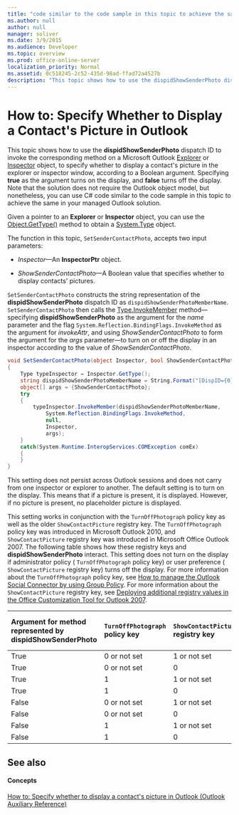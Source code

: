 ```yaml
---
title: "code similar to the code sample in this topic to achieve the same in your managed Outlook solution.'"
ms.author: null
author: null
manager: soliver
ms.date: 3/9/2015
ms.audience: Developer
ms.topic: overview
ms.prod: office-online-server
localization_priority: Normal
ms.assetid: 0c518245-2c52-435d-98ad-ffad72a4527b
description: "This topic shows how to use the dispidShowSenderPhoto dispatch ID to invoke the corresponding method on a Microsoft Outlook Explorer or Inspector object, to specify whether to display a contact's picture in the explorer or inspector window, according to a Boolean argument. Specifying true as the argument turns on the display, and false turns off the display. Note that the solution does not require the Outlook object model, but nonetheless, you can use C# code similar to the code sample in this topic to achieve the same in your managed Outlook solution."
---
```


# How to: Specify Whether to Display a Contact's Picture in Outlook

This topic shows how to use the **dispidShowSenderPhoto** dispatch ID to invoke the corresponding method on a Microsoft Outlook [Explorer](http://msdn.microsoft.com/library/026591e5-049f-503a-4166-34e6dbc225fb%28Office.15%29.aspx) or [Inspector](http://msdn.microsoft.com/library/d7384756-669c-0549-1032-c3b864187994%28Office.15%29.aspx) object, to specify whether to display a contact's picture in the explorer or inspector window, according to a Boolean argument. Specifying **true** as the argument turns on the display, and **false** turns off the display. Note that the solution does not require the Outlook object model, but nonetheless, you can use C# code similar to the code sample in this topic to achieve the same in your managed Outlook solution. 
  
Given a pointer to an **Explorer** or **Inspector** object, you can use the [Object.GetType()](https://msdn.microsoft.com/library/System.Object.GetType.aspx) method to obtain a [System.Type](https://msdn.microsoft.com/library/System.Type.aspx) object. 
  
The function in this topic,  `SetSenderContactPhoto`, accepts two input parameters:
  
-  _Inspector_—An **InspectorPtr** object. 
    
-  _ShowSenderContactPhoto_—A Boolean value that specifies whether to display contacts' pictures.
    
 `SetSenderContactPhoto` constructs the string representation of the **dispidShowSenderPhoto** dispatch ID as  `dispidShowSenderPhotoMemberName`.  `SetSenderContactPhoto` then calls the [Type.InvokeMember](https://msdn.microsoft.com/library/System.Type.InvokeMember.aspx) method—specifying **dispidShowSenderPhoto** as the argument for the  _name_ parameter and the flag  `System.Reflection.BindingFlags.InvokeMethod` as the argument for  _invokeAttr_, and using  _ShowSenderContactPhoto_ to form the argument for the  _args_ parameter—to turn on or off the display in an inspector according to the value of  _ShowSenderContactPhoto_.
  
```cs
void SetSenderContactPhoto(object Inspector, bool ShowSenderContactPhoto)
{
    Type typeInspector = Inspector.GetType();
    string dispidShowSenderPhotoMemberName = String.Format("[DispID={0}]", 0xF0D0);
    object[] args = {ShowSenderContactPhoto};
    try
    {
        typeInspector.InvokeMember(dispidShowSenderPhotoMemberName, 
            System.Reflection.BindingFlags.InvokeMethod,
            null,
            Inspector,
            args);
    }
    catch(System.Runtime.InteropServices.COMException comEx)
    {
    }
}

```

This setting does not persist across Outlook sessions and does not carry from one inspector or explorer to another. The default setting is to turn on the display. This means that if a picture is present, it is displayed. However, if no picture is present, no placeholder picture is displayed.
  
This setting works in conjunction with the  `TurnOffPhotograph` policy key as well as the older  `ShowContactPicture` registry key. The  `TurnOffPhotograph` policy key was introduced in Microsoft Outlook 2010, and  `ShowContactPicture` registry key was introduced in Microsoft Office Outlook 2007. The following table shows how these registry keys and **dispidShowSenderPhoto** interact. This setting does not turn on the display if administrator policy (  `TurnOffPhotograph` policy key) or user preference (  `ShowContactPicture` registry key) turns off the display. For more information about the  `TurnOffPhotograph` policy key, see [How to manage the Outlook Social Connector by using Group Policy](http://support.microsoft.com/kb/2020103). For more information about the  `ShowContactPicture` registry key, see [Deploying additional registry values in the Office Customization Tool for Outlook 2007](http://technet.microsoft.com/en-us/library/cc837949%28office.12%29.aspx).
  
|**Argument for method represented by **dispidShowSenderPhoto****|**`TurnOffPhotograph` policy key**|**`ShowContactPicture` registry key**|**Is picture displayed if present?**|
|:-----|:-----|:-----|:-----|
|True  <br/> |0 or not set  <br/> |1 or not set  <br/> |Yes  <br/> |
|True  <br/> |0 or not set  <br/> |0  <br/> |No  <br/> |
|True  <br/> |1  <br/> |1 or not set  <br/> |No  <br/> |
|True  <br/> |1  <br/> |0  <br/> |No  <br/> |
|False  <br/> |0 or not set  <br/> |1 or not set  <br/> |No  <br/> |
|False  <br/> |0 or not set  <br/> |0  <br/> |No  <br/> |
|False  <br/> |1  <br/> |1 or not set  <br/> |No  <br/> |
|False  <br/> |1  <br/> |0  <br/> |No  <br/> |
   
## See also

#### Concepts

[How to: Specify whether to display a contact's picture in Outlook (Outlook Auxiliary Reference)](how-to-specify-whether-to-display-a-contact-s-picture-in-outlook-outlook-auxilia.md)

